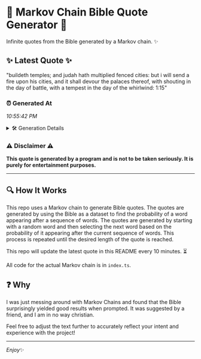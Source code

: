 # 📖 Markov Chain Bible Quote Generator 📖

Infinite quotes from the Bible generated by a Markov chain. ✨

## ✨ Latest Quote ✨
"buildeth temples; and judah hath multiplied fenced cities: but i will send a fire upon his cities, and it shall devour the palaces thereof, with shouting in the day of battle, with a tempest in the day of the whirlwind: 1:15"

### ⏰ Generated At
*10:55:42 PM*

<details>
    <summary>🛠️ Generation Details</summary>
    <p>
        <strong>🌱 Seed:</strong> buildeth<br>
        <strong>🔄 Iterations:</strong> 40<br>
        <strong>📜 Context History:</strong><br>[ buildeth ]: temples;<br>[ buildeth, temples; ]: and<br>[ buildeth, temples;, and ]: judah<br>[ buildeth, temples;, and, judah ]: hath<br>[ buildeth, temples;, and, judah, hath ]: multiplied<br>[ buildeth, temples;, and, judah, hath, multiplied ]: fenced<br>[ temples;, and, judah, hath, multiplied, fenced ]: cities:<br>[ and, judah, hath, multiplied, fenced, cities: ]: but<br>[ judah, hath, multiplied, fenced, cities:, but ]: i<br>[ hath, multiplied, fenced, cities:, but, i ]: will<br>[ multiplied, fenced, cities:, but, i, will ]: send<br>[ fenced, cities:, but, i, will, send ]: a<br>[ cities:, but, i, will, send, a ]: fire<br>[ but, i, will, send, a, fire ]: upon<br>[ i, will, send, a, fire, upon ]: his<br>[ will, send, a, fire, upon, his ]: cities,<br>[ send, a, fire, upon, his, cities, ]: and<br>[ a, fire, upon, his, cities,, and ]: it<br>[ fire, upon, his, cities,, and, it ]: shall<br>[ upon, his, cities,, and, it, shall ]: devour<br>[ his, cities,, and, it, shall, devour ]: the<br>[ cities,, and, it, shall, devour, the ]: palaces<br>[ and, it, shall, devour, the, palaces ]: thereof,<br>[ it, shall, devour, the, palaces, thereof, ]: with<br>[ shall, devour, the, palaces, thereof,, with ]: shouting<br>[ devour, the, palaces, thereof,, with, shouting ]: in<br>[ the, palaces, thereof,, with, shouting, in ]: the<br>[ palaces, thereof,, with, shouting, in, the ]: day<br>[ thereof,, with, shouting, in, the, day ]: of<br>[ with, shouting, in, the, day, of ]: battle,<br>[ shouting, in, the, day, of, battle, ]: with<br>[ in, the, day, of, battle,, with ]: a<br>[ the, day, of, battle,, with, a ]: tempest<br>[ day, of, battle,, with, a, tempest ]: in<br>[ of, battle,, with, a, tempest, in ]: the<br>[ battle,, with, a, tempest, in, the ]: day<br>[ with, a, tempest, in, the, day ]: of<br>[ a, tempest, in, the, day, of ]: the<br>[ tempest, in, the, day, of, the ]: whirlwind:<br>[ in, the, day, of, the, whirlwind: ]: 1:15<br>
    </p>
</details>

### ⚠️ Disclaimer ⚠️
**This quote is generated by a program and is not to be taken seriously. It is purely for entertainment purposes.**

---

## 🔍 How It Works

This repo uses a Markov chain to generate Bible quotes. The quotes are generated by using the Bible as a dataset to find the probability of a word appearing after a sequence of words. The quotes are generated by starting with a random word and then selecting the next word based on the probability of it appearing after the current sequence of words. This process is repeated until the desired length of the quote is reached.

This repo will update the latest quote in this README every 10 minutes. ⏳

All code for the actual Markov chain is in `index.ts`.

## ❓ Why

I was just messing around with Markov Chains and found that the Bible surprisingly yielded good results when prompted. 
It was suggested by a friend, and I am in no way christian.

Feel free to adjust the text further to accurately reflect your intent and experience with the project!

---

*Enjoy*✨

